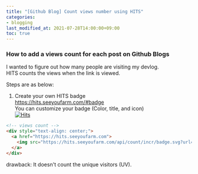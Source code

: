 ```yaml
---
title: "[Github Blog] Count views number using HITS"
categories:
- blogging
last_modified_at: 2021-07-28T14:00:00+09:00
toc: true
---
```

### How to add a views count for each post on Github Blogs

I wanted to figure out how many people are visiting my devlog. <br>
HITS counts the views when the link is viewed.

Steps are as below:

1. Create your own HITS badge <br>
    https://hits.seeyoufarm.com/#badge <br>
    You can customize your badge (Color, title, and icon) <br>
	    [![Hits](https://hits.seeyoufarm.com/api/count/incr/badge.svg?url=https%3A%2F%2Fyelee20.github.io%2Fhit-counter&count_bg=%23606753&title_bg=%236258EA&icon=tapas.svg&icon_color=%23FFFFFF&title=WELCOME&edge_flat=false)](https://hits.seeyoufarm.com) <br>    

~~~ html
<!-- views count -->
<div style="text-align: center;">
  <a href="https://hits.seeyoufarm.com">
    <img src="https://hits.seeyoufarm.com/api/count/incr/badge.svg?url=https%3A%2F%2Fyelee20.github.io%2Fhit-counter&count_bg=%23606753&title_bg=%236258EA&icon=tapas.svg&icon_color=%23FFFFFF&title=WELCOME&edge_flat=false"/>
  </a>
</div> 
~~~

drawback: It doesn't count the unique visitors (UV).